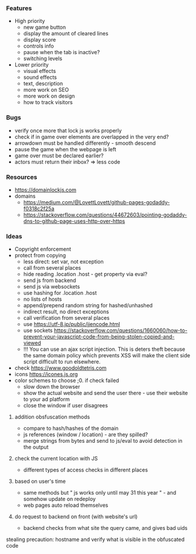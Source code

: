 ### Features
- High priority
  - new game button
  - display the amount of cleared lines
  - display score
  - controls info
  - pause when the tab is inactive?
  - switching levels
- Lower priority
  - visual effects
  - sound effects
  - text, description
  - more work on SEO
  - more work on design
  - how to track visitors

### Bugs
- verify once more that lock js works properly
- check if in game over elements are overlapped in the very end?
- arrowdown must be handled differently - smooth descend
- pause the game when the webpage is left
- game over must be declared earlier?
- actors must return their inbox? => less code

 ### Resources
- https://domainlockjs.com
- domains
  - https://medium.com/@LovettLovett/github-pages-godaddy-f0318c2f25a
  - https://stackoverflow.com/questions/44672603/pointing-godaddy-dns-to-github-page-uses-http-over-https

### Ideas
- Copyright enforcement
 - protect from copying
   - less direct: set var, not exception
   - call from several places
   - hide reading .location .host - get property via eval?
   - send js from backend
   - send js via websockets
   - use hashing for .location .host
   - no lists of hosts
   - append/prepend random string for hashed/unhashed
   - indirect result, no direct exceptions
   - call verification from several places
   - use https://utf-8.jp/public/jjencode.html
   - use sockets https://stackoverflow.com/questions/1660060/how-to-prevent-your-javascript-code-from-being-stolen-copied-and-viewed
   - !!! You can use an ajax script injection. This is deters theft because the same domain policy which prevents XSS will make the client side script difficult to run elsewhere.
 - check https://www.goodoldtetris.com
 - icons https://icones.js.org
 - color schemes to choose
;0. if check failed
	- slow down the browser
	- show the actual website and send the user there - use their website to your ad platform
	- close the window if user disagrees

1. addition obsfuscation methods
	- compare to hash/hashes of the domain
	- js references (window / location) - are they spilled?
	- merge strings from bytes and send to js/eval to avoid detection in the output

2. check the current location with JS
	- different types of access checks in different places

3. based on user's time
	- same methods but " js works only until may 31 this year " - and somehow update on redeploy
	- web pages auto reload themselves
4. do request to backend on front (with website's url)
	- backend checks from what site the query came, and gives bad uids

 stealing precaution: hostname and verify what is visible in the obfuscated code
